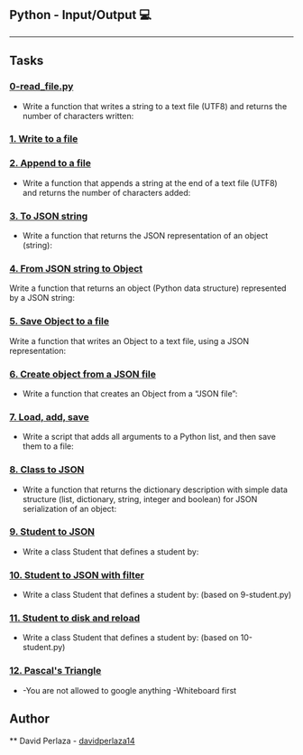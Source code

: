 ## Python - Input/Output :computer:

---
## Tasks

### [0-read_file.py](./0-read_file.py)
* Write a function that writes a string to a text file (UTF8) and returns the number of characters written:
### [1. Write to a file](./1-write_file.py)

### [2. Append to a file]()
* Write a function that appends a string at the end of a text file (UTF8) and returns the number of characters added:


### [3. To JSON string]()
* Write a function that returns the JSON representation of an object (string):

### [4. From JSON string to Object]()
Write a function that returns an object (Python data structure) represented by a JSON string:

### [5. Save Object to a file]()
Write a function that writes an Object to a text file, using a JSON representation:

### [6. Create object from a JSON file]()
* Write a function that creates an Object from a “JSON file”:

### [7. Load, add, save]()
* Write a script that adds all arguments to a Python list, and then save them to a file:

### [8. Class to JSON]()
* Write a function that returns the dictionary description with simple data structure (list, dictionary, string, integer and boolean) for JSON serialization of an object:

### [9. Student to JSON]()
* Write a class Student that defines a student by:

### [10. Student to JSON with filter]()
* Write a class Student that defines a student by: (based on 9-student.py)

### [11. Student to disk and reload]()
* Write a class Student that defines a student by: (based on 10-student.py)

### [12. Pascal's Triangle]()
* -You are not allowed to google anything
  -Whiteboard first
## Author
** David Perlaza - [davidperlaza14](https://github.com/davidperlaza14)